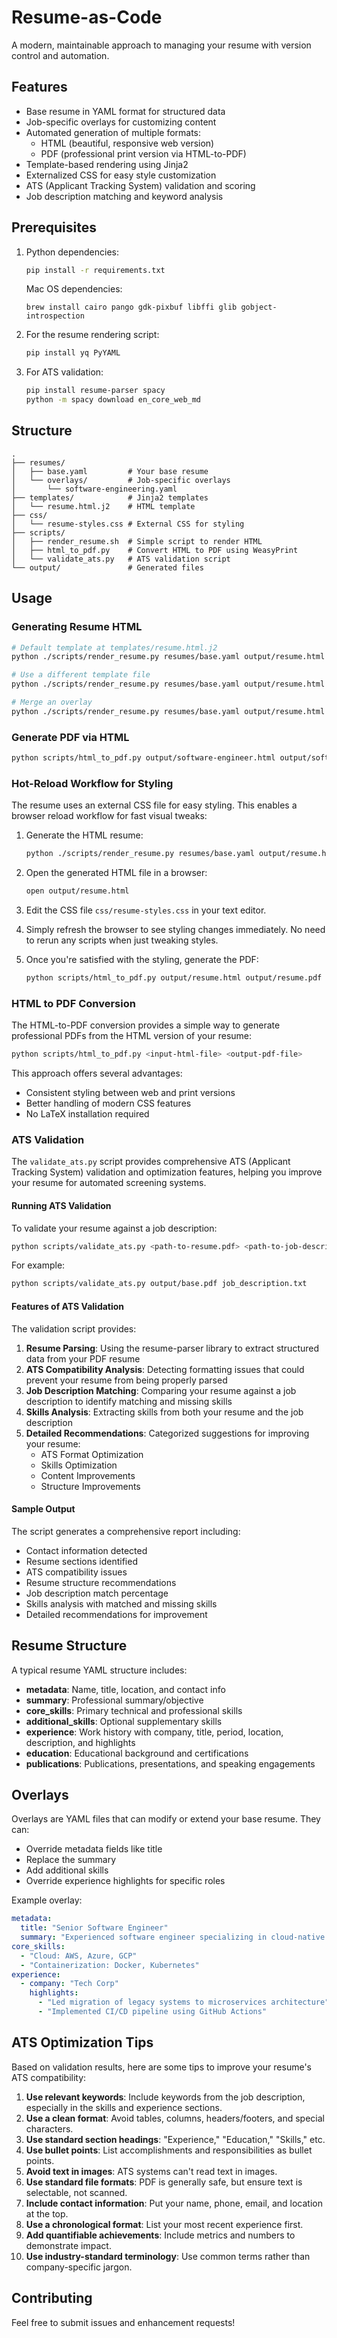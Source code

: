 # Resume-as-Code

A modern, maintainable approach to managing your resume with version control and automation.

## Features

- Base resume in YAML format for structured data
- Job-specific overlays for customizing content
- Automated generation of multiple formats:
  - HTML (beautiful, responsive web version)
  - PDF (professional print version via HTML-to-PDF)
- Template-based rendering using Jinja2
- Externalized CSS for easy style customization
- ATS (Applicant Tracking System) validation and scoring
- Job description matching and keyword analysis

## Prerequisites

1. Python dependencies:
   ```bash
   pip install -r requirements.txt
   ```
   Mac OS dependencies:
   ````
   brew install cairo pango gdk-pixbuf libffi glib gobject-introspection
   ````
2. For the resume rendering script:
   ```bash
   pip install yq PyYAML
   ```

3. For ATS validation:
   ```bash
   pip install resume-parser spacy
   python -m spacy download en_core_web_md
   ```

## Structure

```
.
├── resumes/
│   ├── base.yaml         # Your base resume
│   └── overlays/         # Job-specific overlays
│       └── software-engineering.yaml
├── templates/            # Jinja2 templates
│   └── resume.html.j2    # HTML template
├── css/
│   └── resume-styles.css # External CSS for styling
├── scripts/
│   ├── render_resume.sh  # Simple script to render HTML
│   ├── html_to_pdf.py    # Convert HTML to PDF using WeasyPrint
│   └── validate_ats.py   # ATS validation script
└── output/               # Generated files
```

## Usage

### Generating Resume HTML

````bash
# Default template at templates/resume.html.j2
python ./scripts/render_resume.py resumes/base.yaml output/resume.html
````
````bash
# Use a different template file
python ./scripts/render_resume.py resumes/base.yaml output/resume.html -t templates/academic.j2
````
````bash
# Merge an overlay
python ./scripts/render_resume.py resumes/base.yaml output/resume.html -o resumes/overlays/job_specific.yaml -t templates/academic.j2
````

### Generate PDF via HTML
````bash
python scripts/html_to_pdf.py output/software-engineer.html output/software-engineer.pdf
````


### Hot-Reload Workflow for Styling

The resume uses an external CSS file for easy styling. This enables a browser reload workflow for fast visual tweaks:

1. Generate the HTML resume:
   ```bash
   python ./scripts/render_resume.py resumes/base.yaml output/resume.html
   ```

2. Open the generated HTML file in a browser:
   ```bash
   open output/resume.html
   ```

3. Edit the CSS file `css/resume-styles.css` in your text editor.

4. Simply refresh the browser to see styling changes immediately. No need to rerun any scripts when just tweaking styles.

5. Once you're satisfied with the styling, generate the PDF:
   ```bash
   python scripts/html_to_pdf.py output/resume.html output/resume.pdf
   ```

### HTML to PDF Conversion

The HTML-to-PDF conversion provides a simple way to generate professional PDFs from the HTML version of your resume:

```bash
python scripts/html_to_pdf.py <input-html-file> <output-pdf-file>
```

This approach offers several advantages:
- Consistent styling between web and print versions
- Better handling of modern CSS features
- No LaTeX installation required

### ATS Validation

The `validate_ats.py` script provides comprehensive ATS (Applicant Tracking System) validation and optimization features, helping you improve your resume for automated screening systems.

#### Running ATS Validation

To validate your resume against a job description:

```bash
python scripts/validate_ats.py <path-to-resume.pdf> <path-to-job-description.txt>
```

For example:
```bash
python scripts/validate_ats.py output/base.pdf job_description.txt
```

#### Features of ATS Validation

The validation script provides:

1. **Resume Parsing**: Using the resume-parser library to extract structured data from your PDF resume
2. **ATS Compatibility Analysis**: Detecting formatting issues that could prevent your resume from being properly parsed
3. **Job Description Matching**: Comparing your resume against a job description to identify matching and missing skills
4. **Skills Analysis**: Extracting skills from both your resume and the job description
5. **Detailed Recommendations**: Categorized suggestions for improving your resume:
   - ATS Format Optimization
   - Skills Optimization
   - Content Improvements
   - Structure Improvements

#### Sample Output

The script generates a comprehensive report including:

- Contact information detected
- Resume sections identified
- ATS compatibility issues
- Resume structure recommendations
- Job description match percentage
- Skills analysis with matched and missing skills
- Detailed recommendations for improvement

## Resume Structure

A typical resume YAML structure includes:

- **metadata**: Name, title, location, and contact info
- **summary**: Professional summary/objective
- **core_skills**: Primary technical and professional skills
- **additional_skills**: Optional supplementary skills
- **experience**: Work history with company, title, period, location, description, and highlights
- **education**: Educational background and certifications
- **publications**: Publications, presentations, and speaking engagements

## Overlays

Overlays are YAML files that can modify or extend your base resume. They can:
- Override metadata fields like title
- Replace the summary
- Add additional skills
- Override experience highlights for specific roles

Example overlay:
```yaml
metadata:
  title: "Senior Software Engineer"
  summary: "Experienced software engineer specializing in cloud-native applications..."
core_skills:
  - "Cloud: AWS, Azure, GCP"
  - "Containerization: Docker, Kubernetes"
experience:
  - company: "Tech Corp"
    highlights:
      - "Led migration of legacy systems to microservices architecture"
      - "Implemented CI/CD pipeline using GitHub Actions"
```

## ATS Optimization Tips

Based on validation results, here are some tips to improve your resume's ATS compatibility:

1. **Use relevant keywords**: Include keywords from the job description, especially in the skills and experience sections.
2. **Use a clean format**: Avoid tables, columns, headers/footers, and special characters.
3. **Use standard section headings**: "Experience," "Education," "Skills," etc.
4. **Use bullet points**: List accomplishments and responsibilities as bullet points.
5. **Avoid text in images**: ATS systems can't read text in images.
6. **Use standard file formats**: PDF is generally safe, but ensure text is selectable, not scanned.
7. **Include contact information**: Put your name, phone, email, and location at the top.
8. **Use a chronological format**: List your most recent experience first.
9. **Add quantifiable achievements**: Include metrics and numbers to demonstrate impact.
10. **Use industry-standard terminology**: Use common terms rather than company-specific jargon.

## Contributing

Feel free to submit issues and enhancement requests!